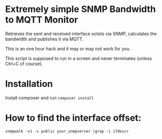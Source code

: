 # Extremely simple SNMP Bandwidth to MQTT Monitor

Retrieves the sent and received interface octets via SNMP, calculates the bandwidth and publishes it via MQTT.

This is an one hour hack and it may or may not work for you.

This script is supposed to run in a screen and never terminates (unless Ctrl+C of course).

# Installation

Install composer and run `composer install` 

# How to find the interface offset:

`snmpwalk -v1 -c public your_snmpserver |grep -i ifdescr`

